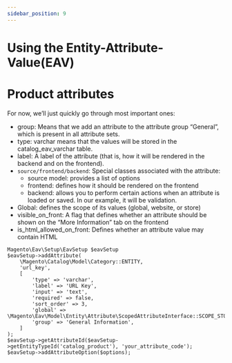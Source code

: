 ```yaml
---
sidebar_position: 9
---
```

# Using the Entity-Attribute-Value(EAV)

# Product attributes
For now, we’ll just quickly go through most important ones:

- group: Means that we add an attribute to the attribute group “General”, which is present in all attribute sets.
- type: varchar means that the values will be stored in the catalog_eav_varchar table.
- label: A label of the attribute (that is, how it will be rendered in the backend and on the frontend).
- `source/frontend/backend`: Special classes associated with the attribute:
    + source model: provides a list of options
    + frontend: defines how it should be rendered on the frontend
    + backend: allows you to perform certain actions when an attribute is loaded or saved. In our example, it will be validation.
- Global: defines the scope of its values (global, website, or store)
- visible_on_front: A flag that defines whether an attribute should be shown on the “More Information” tab on the frontend
- is_html_allowed_on_front: Defines whether an attribute value may contain HTML

```
Magento\Eav\Setup\EavSetup $eavSetup
$eavSetup->addAttribute(
    \Magento\Catalog\Model\Category::ENTITY,
    'url_key',
    [
        'type' => 'varchar',
        'label' => 'URL Key',
        'input' => 'text',
        'required' => false,
        'sort_order' => 3,
        'global' => \Magento\Eav\Model\Entity\Attribute\ScopedAttributeInterface::SCOPE_STORE,
        'group' => 'General Information',
    ]
);
$eavSetup->getAttributeId($eavSetup->getEntityTypeId('catalog_product'), 'your_attribute_code');
$eavSetup->addAttributeOption($options);
```